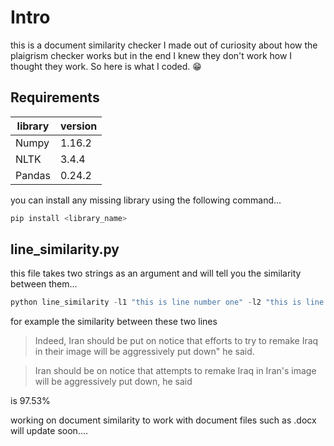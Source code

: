 # Intro 

this is a document similarity checker I made out of curiosity about how the plaigrism checker works but in the end I knew they don't work how I thought they work. So here is what I coded. 😁

## Requirements
library      | version 
------------ | -------------
Numpy        |    1.16.2
NLTK         |    3.4.4
Pandas       |    0.24.2

you can install any missing library using the following command...

```javascript
pip install <library_name>
```

## line_similarity.py

this file takes two strings as an argument and will tell you the similarity between them...

```javascript
python line_similarity -l1 "this is line number one" -l2 "this is line number two"
```
for example the similarity between these two lines 
> Indeed, Iran should be put on notice that efforts to try to remake Iraq in their image will be aggressively put down" he said.

> Iran should be on notice that attempts to remake Iraq in Iran\'s image will be aggressively put down, he said

is 97.53%

working on document similarity to work with document files such as .docx will update soon....
